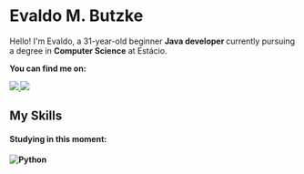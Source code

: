 # Evaldo M. Butzke
<div>
<p align="left"> 
      Hello! I'm Evaldo, a 31-year-old beginner <strong>Java developer </strong>currently pursuing a degree in <strong>Computer Science</strong> at Estácio.
</p>
<p align="left"> 
<strong>You can find me on:<strong>
</p>
<p>
<a href="mailto:butzkeevaldo@gmail.com">
<img src ="https://img.shields.io/badge/Gmail-D14836?style=for-the-badge&logo=gmail&logoColor=white"/>
</a>

<a href="https://www.linkedin.com/in/evaldo-m-butzke-25403929a">
<img src ="https://img.shields.io/badge/LinkedIn-0077B5?style=for-the-badge&logo=linkedin&logoColor=white"/>
</a>
</p>
</div>

## My Skills

#### Studying in this moment:

![Python](https://img.shields.io/badge/Python-FFD43B?style=for-the-badge&logo=python&logoColor=blue)&nbsp;




